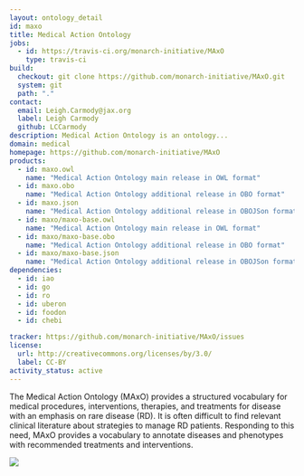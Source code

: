 ```yaml
---
layout: ontology_detail
id: maxo
title: Medical Action Ontology
jobs:
  - id: https://travis-ci.org/monarch-initiative/MAxO
    type: travis-ci
build:
  checkout: git clone https://github.com/monarch-initiative/MAxO.git
  system: git
  path: "."
contact:
  email: Leigh.Carmody@jax.org
  label: Leigh Carmody
  github: LCCarmody
description: Medical Action Ontology is an ontology...
domain: medical
homepage: https://github.com/monarch-initiative/MAxO
products:
  - id: maxo.owl
    name: "Medical Action Ontology main release in OWL format"
  - id: maxo.obo
    name: "Medical Action Ontology additional release in OBO format"
  - id: maxo.json
    name: "Medical Action Ontology additional release in OBOJSon format"
  - id: maxo/maxo-base.owl
    name: "Medical Action Ontology main release in OWL format"
  - id: maxo/maxo-base.obo
    name: "Medical Action Ontology additional release in OBO format"
  - id: maxo/maxo-base.json
    name: "Medical Action Ontology additional release in OBOJSon format"
dependencies:
  - id: iao
  - id: go
  - id: ro
  - id: uberon
  - id: foodon
  - id: chebi

tracker: https://github.com/monarch-initiative/MAxO/issues
license:
  url: http://creativecommons.org/licenses/by/3.0/
  label: CC-BY
activity_status: active
---
```


The Medical Action Ontology (MAxO) provides a structured vocabulary for medical procedures, interventions, therapies, and treatments for disease with an emphasis on rare disease (RD). It is often difficult to find relevant clinical literature about strategies to manage RD patients. Responding to this need, MAxO provides a vocabulary to annotate diseases and phenotypes with recommended treatments and interventions.

<img src="https://github.com/jmcmurry/closed-illustrations/blob/master/logos/maxo-logos/maxo_logo_black-banner.png"/>
